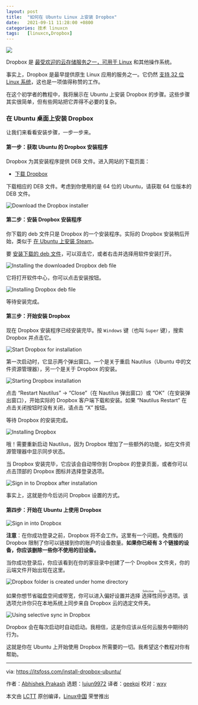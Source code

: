 ```yaml
---
layout: post
title:	"如何在 Ubuntu Linux 上安装 Dropbox"
date:	2021-09-11 11:28:00 +0800 
categories:	技术 linuxcn 
tags:	[linuxcn,Dropbox]
---
```



![](/Asserts/Images//attachment/album/202109/11/112839qa96g29ws99z9479.jpg)


Dropbox 是 [最受欢迎的云存储服务之一，可用于 Linux](https://itsfoss.com/cloud-services-linux/) 和其他操作系统。


事实上，Dropbox 是最早提供原生 Linux 应用的服务之一。它仍然 [支持 32 位 Linux 系统](https://itsfoss.com/32-bit-linux-distributions/)，这也是一项值得称赞的工作。


在这个初学者的教程中，我将展示在 Ubuntu 上安装 Dropbox 的步骤。这些步骤其实很简单，但有些网站把它弄得不必要的复杂。


### 在 Ubuntu 桌面上安装 Dropbox


让我们来看看安装步骤，一步一步来。


#### 第一步：获取 Ubuntu 的 Dropbox 安装程序


Dropbox 为其安装程序提供 DEB 文件。进入网站的下载页面：


* [下载 Dropbox](https://www.dropbox.com/install-linux)


下载相应的 DEB 文件。考虑到你使用的是 64 位的 Ubuntu，请获取 64 位版本的 DEB 文件。


![Download the Dropbox installer](/Asserts/Images//attachment/album/202109/11/112854zynnborvr9b3zss3.png)


#### 第二步：安装 Dropbox 安装程序


你下载的 deb 文件只是 Dropbox 的一个安装程序。实际的 Dropbox 安装稍后开始，类似于 [在 Ubuntu 上安装 Steam](https://itsfoss.com/install-steam-ubuntu-linux/)。


要 [安装下载的 deb 文件](https://itsfoss.com/install-deb-files-ubuntu/)，可以双击它，或者右击并选择用软件安装打开。


![Installing the downloaded Dropbox deb file](/Asserts/Images//attachment/album/202109/11/112854r6mmdbleuewf2pe2.png)


它将打开软件中心，你可以点击安装按钮。


![Installing Dropbox deb file](/Asserts/Images//attachment/album/202109/11/112854hhh38rzh8zghzr27.png)


等待安装完成。


#### 第三步：开始安装 Dropbox


现在 Dropbox 安装程序已经安装完毕。按 `Windows` 键（也叫 `Super` 键），搜索 Dropbox 并点击它。


![Start Dropbox for installation](/Asserts/Images//attachment/album/202109/11/113011yulqjub8ovrvgj9j.jpg)


第一次启动时，它显示两个弹出窗口。一个是关于重启 Nautilus（Ubuntu 中的文件资源管理器），另一个是关于 Dropbox 的安装。


![Starting Dropbox installation](/Asserts/Images//attachment/album/202109/11/113029c4gvbe43j1opf4u4.jpg)


点击 “Restart Nautilus” -> “Close”（在 Nautilus 弹出窗口）或 “OK”（在安装弹出窗口），开始实际的 Dropbox 客户端下载和安装。如果 “Nautilus Restart” 在点击关闭按钮时没有关闭，请点击 “X” 按钮。


等待 Dropbox 的安装完成。


![Installing Dropbox](/Asserts/Images//attachment/album/202109/11/113045rntxn2mknt70cttk.jpg)


哦！需要重新启动 Nautilus，因为 Dropbox 增加了一些额外的功能，如在文件资源管理器中显示同步状态。


当 Dropbox 安装完毕，它应该会自动带你到 Dropbox 的登录页面，或者你可以点击顶部的 Dropbox 图标并选择登录选项。


![Sign in to Dropbox after installation](/Asserts/Images//attachment/album/202109/11/113058v5o59len7ny00uif.jpg)


事实上，这就是你今后访问 Dropbox 设置的方式。


#### 第四步：开始在 Ubuntu 上使用 Dropbox


![Sign in into Dropbox](/Asserts/Images//attachment/album/202109/11/112858dwhchzd8w51c85c5.png)


**注意**：在你成功登录之前，Dropbox 将不会工作。这里有一个问题。免费版的 Dropbox 限制了你可以链接到你的账户的设备数量。**如果你已经有 3 个链接的设备，你应该删除一些你不使用的旧设备。**


当你成功登录后，你应该看到在你的家目录中创建了一个 Dropbox 文件夹，你的云端文件开始出现在这里。


![Dropbox folder is created under home directory](/Asserts/Images//attachment/album/202109/11/112858conimrzayyytswwy.png)


如果你想节省磁盘空间或带宽，你可以进入偏好设置并选择<ruby> 选择性同步 <rt>  Selective Sync </rt></ruby>选项。该选项允许你只在本地系统上同步来自 Dropbox 云的选定文件夹。


![Using selective sync in Dropbox](/Asserts/Images//attachment/album/202109/11/112858czzuurfm9m9akdfm.png)


Dropbox 会在每次启动时自动启动。我相信，这是你应该从任何云服务中期待的行为。


这就是你在 Ubuntu 上开始使用 Dropbox 所需要的一切。我希望这个教程对你有帮助。




---


via: <https://itsfoss.com/install-dropbox-ubuntu/>


作者：[Abhishek Prakash](https://itsfoss.com/author/abhishek/) 选题：[lujun9972](https://github.com/lujun9972) 译者：[geekpi](https://github.com/geekpi) 校对：[wxy](https://github.com/wxy)


本文由 [LCTT](https://github.com/LCTT/TranslateProject) 原创编译，[Linux中国](https://linux.cn/) 荣誉推出
